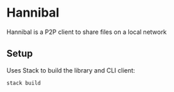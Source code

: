 # Hannibal

Hannibal is a P2P client to share files on a local network

## Setup

Uses Stack to build the library and CLI client:

    stack build